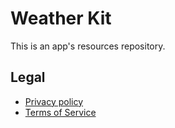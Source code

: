 # Weather Kit

This is an app's resources repository.

## Legal

- [Privacy policy](./Sources/WeatherKitLegal/Resources/privacy-policy.md)
- [Terms of Service](./Sources/WeatherKitLegal/Resources/terms-of-service.md)
